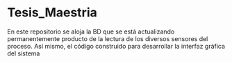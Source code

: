 # Tesis_Maestria
En este repositorio se aloja la BD que se está actualizando permanentemente producto de la lectura de los diversos sensores del proceso. Así mismo, el código construido para desarrollar la interfaz gráfica del sistema
